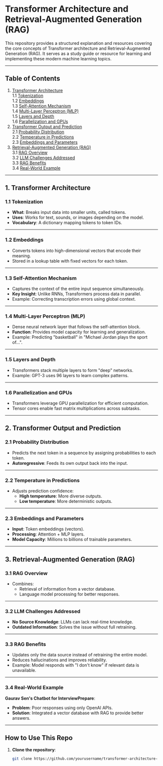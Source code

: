 # Transformer Architecture and Retrieval-Augmented Generation (RAG)

This repository provides a structured explanation and resources covering the core concepts of Transformer architecture and Retrieval-Augmented Generation (RAG). It serves as a study guide or resource for learning and implementing these modern machine learning topics.

---

## Table of Contents

1. [Transformer Architecture](#1-transformer-architecture)  
   1.1 [Tokenization](#11-tokenization)  
   1.2 [Embeddings](#12-embeddings)  
   1.3 [Self-Attention Mechanism](#13-self-attention-mechanism)  
   1.4 [Multi-Layer Perceptron (MLP)](#14-multi-layer-perceptron-mlp)  
   1.5 [Layers and Depth](#15-layers-and-depth)  
   1.6 [Parallelization and GPUs](#16-parallelization-and-gpus)  
2. [Transformer Output and Prediction](#2-transformer-output-and-prediction)  
   2.1 [Probability Distribution](#21-probability-distribution)  
   2.2 [Temperature in Predictions](#22-temperature-in-predictions)  
   2.3 [Embeddings and Parameters](#23-embeddings-and-parameters)  
3. [Retrieval-Augmented Generation (RAG)](#3-retrieval-augmented-generation-rag)  
   3.1 [RAG Overview](#31-rag-overview)  
   3.2 [LLM Challenges Addressed](#32-llm-challenges-addressed)  
   3.3 [RAG Benefits](#33-rag-benefits)  
   3.4 [Real-World Example](#34-real-world-example)  

---

## 1. Transformer Architecture

### 1.1 Tokenization
- **What**: Breaks input data into smaller units, called tokens.
- **Uses**: Works for text, sounds, or images depending on the model.  
- **Vocabulary**: A dictionary mapping tokens to token IDs.

---

### 1.2 Embeddings
- Converts tokens into high-dimensional vectors that encode their meaning.  
- Stored in a lookup table with fixed vectors for each token.

---

### 1.3 Self-Attention Mechanism
- Captures the context of the entire input sequence simultaneously.  
- **Key Insight**: Unlike RNNs, Transformers process data in parallel.  
- Example: Correcting transcription errors using global context.

---

### 1.4 Multi-Layer Perceptron (MLP)
- Dense neural network layer that follows the self-attention block.  
- **Function**: Provides model capacity for learning and generalization.  
- Example: Predicting "basketball" in "Michael Jordan plays the sport of...".

---

### 1.5 Layers and Depth
- Transformers stack multiple layers to form "deep" networks.  
- Example: GPT-3 uses 96 layers to learn complex patterns.

---

### 1.6 Parallelization and GPUs
- Transformers leverage GPU parallelization for efficient computation.  
- Tensor cores enable fast matrix multiplications across subtasks.

---

## 2. Transformer Output and Prediction

### 2.1 Probability Distribution
- Predicts the next token in a sequence by assigning probabilities to each token.  
- **Autoregressive**: Feeds its own output back into the input.

---

### 2.2 Temperature in Predictions
- Adjusts prediction confidence:  
   - **High temperature**: More diverse outputs.  
   - **Low temperature**: More deterministic outputs.

---

### 2.3 Embeddings and Parameters
- **Input**: Token embeddings (vectors).  
- **Processing**: Attention + MLP layers.  
- **Model Capacity**: Millions to billions of trainable parameters.

---

## 3. Retrieval-Augmented Generation (RAG)

### 3.1 RAG Overview
- Combines:  
   - Retrieval of information from a vector database.  
   - Language model processing for better responses.

---

### 3.2 LLM Challenges Addressed
- **No Source Knowledge**: LLMs can lack real-time knowledge.  
- **Outdated Information**: Solves the issue without full retraining.

---

### 3.3 RAG Benefits
- Updates only the data source instead of retraining the entire model.  
- Reduces hallucinations and improves reliability.  
- Example: Model responds with "I don't know" if relevant data is unavailable.

---

### 3.4 Real-World Example
**Gaurav Sen's Chatbot for InterviewPrepare**:  
- **Problem**: Poor responses using only OpenAI APIs.  
- **Solution**: Integrated a vector database with RAG to provide better answers.

---

## How to Use This Repo
1. **Clone the repository**:
   ```bash
   git clone https://github.com/yourusername/transformer-architecture-and-RAG.git
